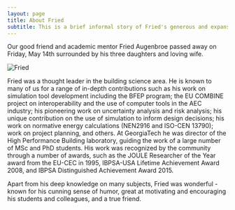 ```yaml
---
layout: page
title: About Fried
subtitle: This is a brief informal story of Fried's generous and expansive career
---
```


Our good friend and academic mentor Fried Augenbroe passed away on Friday, May 14th surrounded by his three daughters and loving wife. 

![Fried]()
 
Fried was a thought leader in the building science area. He is known to many of us for a range of in-depth contributions such as his work on simulation tool development including the BFEP program; the EU COMBINE project on interoperability and the use of computer tools in the AEC industry; his pioneering work on uncertainty analysis and risk analysis; his unique contribution on the use of simulation to inform design decisions; his work on normative energy calculations (NEN2916 and ISO-CEN 13790); work on project planning, and others. At GeorgiaTech he was director of the High Performance Building laboratory, guiding the work of a large number of MSc and PhD students. His work was recognized by the community through a number of awards, such as the JOULE Researcher of the Year award from the EU-CEC in 1995, IBPSA-USA Lifetime Achievement Award 2008, and IBPSA Distinguished Achievement Award 2015. 
 
Apart from his deep knowledge on many subjects, Fried was wonderful - known for his cunning sense of humor, great at motivating and encouraging his students and colleagues, and a true friend.  



